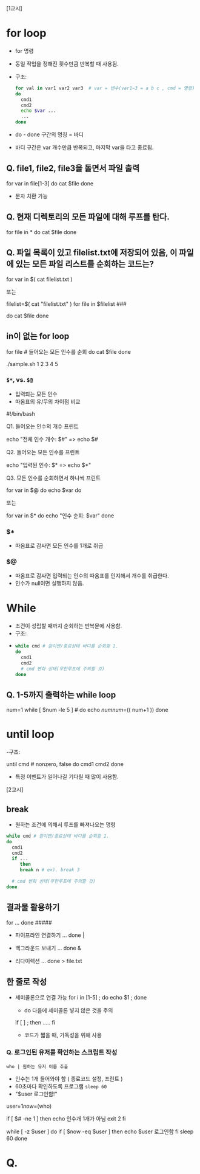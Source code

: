 [1교시]
# for loop
- for 명령
- 동일 작업을 정해진 횟수만큼 반복할 때 사용됨.
- 구조:

  ```sh
  for val in var1 var2 var3  # var = 변수(var1~3 = a b c , cmd = 명령)
  do
    cmd1
    cmd2
    echo $var ...
    ...
  done
  ```

- do - done 구간의 명칭 = 바디
- 바디 구간은 var 개수만큼 반복되고, 마지막 var을 타고 종료됨.

## Q. file1, file2, file3을 돌면서 파일 출력

for var in file[1-3]
do
  cat $file
done

* 문자 치환 가능

## Q. 현재 디렉토리의 모든 파일에 대해 루프를 탄다.

for file in *
do
  cat $file
done

## Q. 파일 목록이 있고 filelist.txt에 저장되어 있음, 이 파일에 있는 모든 파일 리스트를 순회하는 코드는?

for var in $( cat filelist.txt )

또는

filelist=$( cat "filelist.txt" )
for file in $filelist ###

do
  cat $file
done

## in이 없는 for loop
for file # 들어오는 모든 인수를 순회
do
  cat $file
done

./sample.sh 1 2 3 4 5

### `$*`, vs. `$@`
- 입력되는 모든 인수
- 따옴표의 유/무의 차이점 비교

#!/bin/bash

Q1. 들어오는 인수의 개수 프린트

echo "전체 인수 개수: $#" => echo $#

Q2. 들어오는 모든 인수를 프린트

echo "입력된 인수: $* => echo $*"

Q3. 모든 인수를 순회하면서 하나씩 프린트

for var in $@
do
   echo $var
do

또는

for var in $*
do
   echo "인수 순회: $var"
done


### $*
- 따옴표로 감싸면 모든 인수를 1개로 취급

### $@
- 따옴표로 감싸면 입력되는 인수의 따옴표를 인지해서 개수를 취급한다. 
- 인수가 null이면 실행하지 않음.






# While
- 조건이 성립할 때까지 순회하는 반복문에 사용함.
- 구조:
- 
  ```sh
  while cmd # 참이면/종료상태 바디를 순회함 1.
  do
    cmd1
    cmd2
    # cmd 변화 상태(무한루프에 주의할 것)
  done
  ```

## Q. 1-5까지 출력하는 while loop

num=1
while [ $num -le 5 ] #
do 
  echo $num
  num=$(( num+1 ))
done


# until loop
-구조:

until cmd # nonzero, false
do
  cmd1
  cmd2
done

- 특정 이벤트가 일어나길 기다릴 때 많이 사용함.



[2교시]
## break
- 원하는 조건에 의해서 루프를 빠져나오는 명령

```sh
while cmd # 참이면/종료상태 바디를 순회함 1.
do
  cmd1
  cmd2
  if ...
     then
     break n # ex). break 3
     
  # cmd 변화 상태(무한루프에 주의할 것)
done
```

## 결과물 활용하기
for
...
done #####

- 파이프라인 연결하기
  ... done |

- 백그라운드 보내기
  ... done &

- 리다이렉션
  ... done > file.txt

## 한 줄로 작성
- 세미콜론으로 연결 가능
  for i in [1-5] ; do echo $1 ; done
  * do 다음에 세미콜론 넣지 않은 것을 주의

  if [ ] ; then
    .....
  fi

  - 코드가 짧을 때, 가독성을 위해 사용

### Q. 로그인된 유저를 확인하는 스크립트 작성

`who | 원하는 유저 이름 추출`

- 인수는 1개 들어와야 함 ( 종료코드 설정, 프린트 )
- 60초마다 확인하도록 프로그램
  `sleep 60`
- "$user 로그인함!"

user=$1
now=$(who)

if [ $# -ne 1 ]
then
   echo 인수개 1개가 아님
   exit 2
fi

while [ -z $user ]
do
  if [ $now -eq $user ]
  then
  echo $user 로그인함
    fi
  sleep 60
done


# Q. 